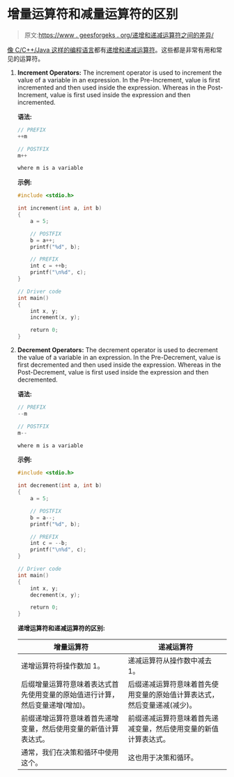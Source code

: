 # 增量运算符和减量运算符的区别

> 原文:[https://www . geesforgeks . org/递增和递减运算符之间的差异/](https://www.geeksforgeeks.org/difference-between-increment-and-decrement-operators/)

[像 C/C++/Java 这样的编程语言](https://www.geeksforgeeks.org/introduction-to-programming-languages/)都有[递增和递减运算符](https://www.geeksforgeeks.org/operators-in-java/)。这些都是非常有用和常见的运算符。

1.  **Increment Operators:** The increment operator is used to increment the value of a variable in an expression. In the Pre-Increment, value is first incremented and then used inside the expression. Whereas in the Post-Increment, value is first used inside the expression and then incremented.

    **语法:**

    ```cpp
    // PREFIX
    ++m

    // POSTFIX
    m++

    where m is a variable

    ```

    **示例:**

    ```cpp
    #include <stdio.h>

    int increment(int a, int b)
    {
        a = 5;

        // POSTFIX
        b = a++;
        printf("%d", b);

        // PREFIX
        int c = ++b;
        printf("\n%d", c);
    }

    // Driver code
    int main()
    {
        int x, y;
        increment(x, y);

        return 0;
    }
    ```

2.  **Decrement Operators:** The decrement operator is used to decrement the value of a variable in an expression. In the Pre-Decrement, value is first decremented and then used inside the expression. Whereas in the Post-Decrement, value is first used inside the expression and then decremented.

    **语法:**

    ```cpp
    // PREFIX
    --m

    // POSTFIX
    m--

    where m is a variable

    ```

    **示例:**

    ```cpp
    #include <stdio.h>

    int decrement(int a, int b)
    {
        a = 5;

        // POSTFIX
        b = a--;
        printf("%d", b);

        // PREFIX
        int c = --b;
        printf("\n%d", c);
    }

    // Driver code
    int main()
    {
        int x, y;
        decrement(x, y);

        return 0;
    }
    ```

    **递增运算符和递减运算符的区别:**

    | 增量运算符 | 递减运算符 |
    | --- | --- |
    | 递增运算符将操作数加 1。 | 递减运算符从操作数中减去 1。 |
    | 后缀增量运算符意味着表达式首先使用变量的原始值进行计算，然后变量递增(增加)。 | 后缀递减运算符意味着首先使用变量的原始值计算表达式，然后变量递减(减少)。 |
    | 前缀递增运算符意味着首先递增变量，然后使用变量的新值计算表达式。 | 前缀递减运算符意味着首先递减变量，然后使用变量的新值计算表达式。 |
    | 通常，我们在决策和循环中使用这个。 | 这也用于决策和循环。 |